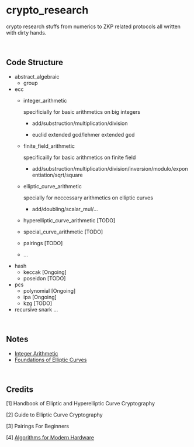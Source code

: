 # crypto_research

crypto research stuffs from numerics to ZKP related protocols all written with dirty hands.

<br />

## Code Structure
- abstract_algebraic
    - group
- ecc 
    - integer_arithmetic

        specificially for basic arithmetics on big integers

        - add/substruction/multiplication/division

        - euclid extended gcd/lehmer extended gcd

    - finite_field_arithmetic

        specificailly for basic arithmetics on finite field

        - add/substruction/multiplication/division/inversion/modulo/exponentiation/sqrt/square

    - elliptic_curve_arithmetic 

        specially for neccessary arithmetics on elliptic curves

        - add/doubling/scalar_mul/...

    - hyperelliptic_curve_arithmetic [TODO] 
    - special_curve_arithmetic [TODO]
    - pairings [TODO]
    - ...
- hash
    - keccak [Ongoing]
    - poseidon [TODO]
- pcs
    - polynomial [Ongoing]
    - ipa [Ongoing]
    - kzg [TODO]
- recursive snark
    ...

<br />

## Notes 

- [Integer Arithmetic](https://hackmd.io/@70xfCGp1QViTYYJh3AMrQg/rkF-5hHwT)
- [Foundations of Elliptic Curves
](https://hackmd.io/@70xfCGp1QViTYYJh3AMrQg/HJ7rcsY4a)

<br />

## Credits

[1] Handbook of Elliptic and Hyperelliptic Curve Cryptography

[2] Guide to Elliptic Curve Cryptography

[3] Pairings For Beginners

[4] [Algorithms for Modern Hardware](https://en.algorithmica.org/hpc/)